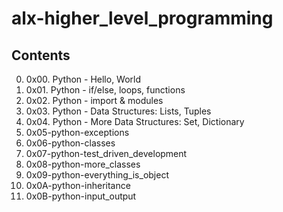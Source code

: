 # alx-higher_level_programming
## Contents
0.  0x00. Python - Hello, World
1.  0x01. Python - if/else, loops, functions
2.  0x02. Python - import & modules
3.  0x03. Python - Data Structures: Lists, Tuples
4.  0x04. Python - More Data Structures: Set, Dictionary
5.  0x05-python-exceptions
6.  0x06-python-classes
7.  0x07-python-test_driven_development
8.  0x08-python-more_classes
9.  0x09-python-everything_is_object
10. 0x0A-python-inheritance
11. 0x0B-python-input_output
